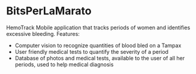 # BitsPerLaMarato

HemoTrack Mobile application that tracks periods of women and identifies excessive bleeding. 
Features:
  - Computer vision to recognize quantities of blood bled on a Tampax
  - User friendly medical tests to quantify the severity of a period
  - Database of photos and medical tests, available to the user of all her periods, used to help medical diagnosis
    
